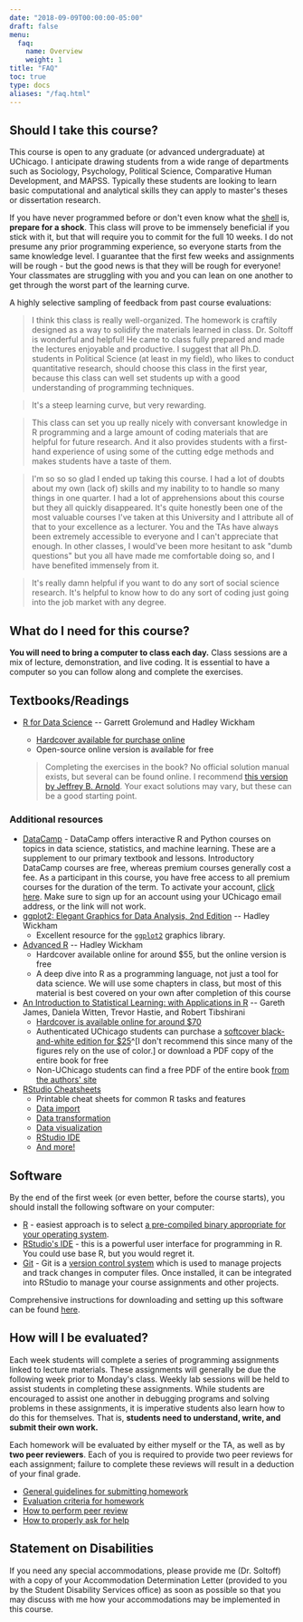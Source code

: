 ```yaml
---
date: "2018-09-09T00:00:00-05:00"
draft: false
menu:
  faq:
    name: Overview
    weight: 1
title: "FAQ"
toc: true
type: docs
aliases: "/faq.html"
---
```


## Should I take this course?

This course is open to any graduate (or advanced undergraduate) at UChicago. I anticipate drawing students from a wide range of departments such as Sociology, Psychology, Political Science, Comparative Human Development, and MAPSS. Typically these students are looking to learn basic computational and analytical skills they can apply to master's theses or dissertation research.

If you have never programmed before or don't even know what the [shell](shell.html) is, **prepare for a shock**. This class will prove to be immensely beneficial if you stick with it, but that will require you to commit for the full 10 weeks. I do not presume any prior programming experience, so everyone starts from the same knowledge level. I guarantee that the first few weeks and assignments will be rough - but the good news is that they will be rough for everyone! Your classmates are struggling with you and you can lean on one another to get through the worst part of the learning curve.

A highly selective sampling of feedback from past course evaluations:

> I think this class is really well-organized. The homework is craftily designed as a way to solidify the materials learned in class. Dr. Soltoff is wonderful and helpful! He came to class fully prepared and made the lectures enjoyable and productive. I suggest that all Ph.D. students in Political Science (at least in my field), who likes to conduct quantitative research, should choose this class in the first year, because this class can well set students up with a good understanding of programming techniques.

> It's a steep learning curve, but very rewarding.

> This class can set you up really nicely with conversant knowledge in R programming and a large amount of coding materials that are helpful for future research. And it also provides students with a first-hand experience of using some of the cutting edge methods and makes students have a taste of them.

> I'm so so so glad I ended up taking this course. I had a lot of doubts about my own (lack of) skills and my inability to to handle so many things in one quarter. I had a lot of apprehensions about this course but they all quickly disappeared. It's quite honestly been one of the most valuable courses I've taken at this University and I attribute all of that to your excellence as a lecturer. You and the TAs have always been extremely accessible to everyone and I can't appreciate that enough. In other classes, I would've been more hesitant to ask "dumb questions" but you all have made me comfortable doing so, and I have benefited immensely from it.

> It's really damn helpful if you want to do any sort of social science research. It's helpful to know how to do any sort of coding just going into the job market with any degree.

## What do I need for this course?

**You will need to bring a computer to class each day.** Class sessions are a mix of lecture, demonstration, and live coding. It is essential to have a computer so you can follow along and complete the exercises.

## Textbooks/Readings

* [R for Data Science](http://r4ds.had.co.nz/) -- Garrett Grolemund and Hadley Wickham
    * [Hardcover available for purchase online](https://www.amazon.com/R-Data-Science-Hadley-Wickham/dp/1491910399/ref=as_li_ss_tl?ie=UTF8&qid=1469550189&sr=8-1&keywords=R+for+data+science&linkCode=sl1&tag=devtools-20&linkId=6fe0069f9605cf847ed96c191f4e84dd)
    * Open-source online version is available for free

    > Completing the exercises in the book? No official solution manual exists, but several can be found online. I recommend [this version by Jeffrey B. Arnold](https://jrnold.github.io/r4ds-exercise-solutions/). Your exact solutions may vary, but these can be a good starting point.

### Additional resources

* [DataCamp](https://www.datacamp.com/home) - DataCamp offers interactive R and Python courses on topics in data science, statistics, and machine learning. These are a supplement to our primary textbook and lessons. Introductory DataCamp courses are free, whereas premium courses generally cost a fee. As a participant in this course, you have free access to all premium courses for the duration of the term. To activate your account, [click here](https://www.datacamp.com/groups/shared_links/ed65341d4657ce236e87a5a953dbfc3fa3aa4225). Make sure to sign up for an account using your UChicago email address, or the link will not work.
* [ggplot2: Elegant Graphics for Data Analysis, 2nd Edition](http://link.springer.com.proxy.uchicago.edu/book/10.1007/978-3-319-24277-4) -- Hadley Wickham
    * Excellent resource for the [`ggplot2`](https://cran.r-project.org/web/packages/ggplot2/index.html) graphics library.
* [Advanced R](http://adv-r.had.co.nz/) -- Hadley Wickham
    * Hardcover available online for around $55, but the online version is free
    * A deep dive into R as a programming language, not just a tool for data science. We will use some chapters in class, but most of this material is best covered on your own after completion of this course
* [An Introduction to Statistical Learning: with Applications in R](http://www-bcf.usc.edu/~gareth/ISL/) -- Gareth James, Daniela Witten, Trevor Hastie, and Robert Tibshirani
    * [Hardcover is available online for around $70](https://www.amazon.com/Introduction-Statistical-Learning-Applications-Statistics/dp/1461471370)
    * Authenticated UChicago students can purchase a [softcover black-and-white edition for $25](http://link.springer.com.proxy.uchicago.edu/book/10.1007%2F978-1-4614-7138-7)^[I don't recommend this since many of the figures rely on the use of color.] or download a PDF copy of the entire book for free
    * Non-UChicago students can find a free PDF of the entire book [from the authors' site](http://www-bcf.usc.edu/~gareth/ISL/ISLR%20Sixth%20Printing.pdf)
* [RStudio Cheatsheets](https://www.rstudio.com/resources/cheatsheets/)
    * Printable cheat sheets for common R tasks and features
    * [Data import](https://github.com/rstudio/cheatsheets/raw/master/source/pdfs/data-import-cheatsheet.pdf)
    * [Data transformation](https://github.com/rstudio/cheatsheets/raw/master/source/pdfs/data-transformation-cheatsheet.pdf)
    * [Data visualization](https://github.com/rstudio/cheatsheets/raw/master/source/pdfs/ggplot2-cheatsheet-2.1.pdf)
    * [RStudio IDE](https://github.com/rstudio/cheatsheets/raw/master/source/pdfs/rstudio-IDE-cheatsheet.pdf)
    * [And more!](https://www.rstudio.com/resources/cheatsheets/)

## Software

By the end of the first week (or even better, before the course starts), you should install the following software on your computer:

* [R](https://www.r-project.org/) - easiest approach is to select [a pre-compiled binary appropriate for your operating system](https://cran.rstudio.com/).
* [RStudio's IDE](https://www.rstudio.com/products/RStudio/) - this is a powerful user interface for programming in R. You could use base R, but you would regret it.
* [Git](https://git-scm.com/) - Git is a [version control system](https://en.wikipedia.org/wiki/Version_control) which is used to manage projects and track changes in computer files. Once installed, it can be integrated into RStudio to manage your course assignments and other projects.

Comprehensive instructions for downloading and setting up this software can be found [here](setup00.html).

## How will I be evaluated?

Each week students will complete a series of programming assignments linked to lecture materials. These assignments will generally be due the following week prior to Monday's class. Weekly lab sessions will be held to assist students in completing these assignments. While students are encouraged to assist one another in debugging programs and solving problems in these assignments, it is imperative students also learn how to do this for themselves. That is, **students need to understand, write, and submit their own work.**

Each homework will be evaluated by either myself or the TA, as well as by **two peer reviewers**. Each of you is required to provide two peer reviews for each assignment; failure to complete these reviews will result in a deduction of your final grade.

* [General guidelines for submitting homework](hw00_homework_guidelines.html)
* [Evaluation criteria for homework](hw00_homework_grading.html)
* [How to perform peer review](hw00_peer-review.html)
* [How to properly ask for help](hw00_asking_questions.html)

## Statement on Disabilities

If you need any special accommodations, please provide me (Dr. Soltoff) with a copy of your Accommodation Determination Letter (provided to you by the Student Disability Services office) as soon as possible so that you may discuss with me how your accommodations may be implemented in this course.
